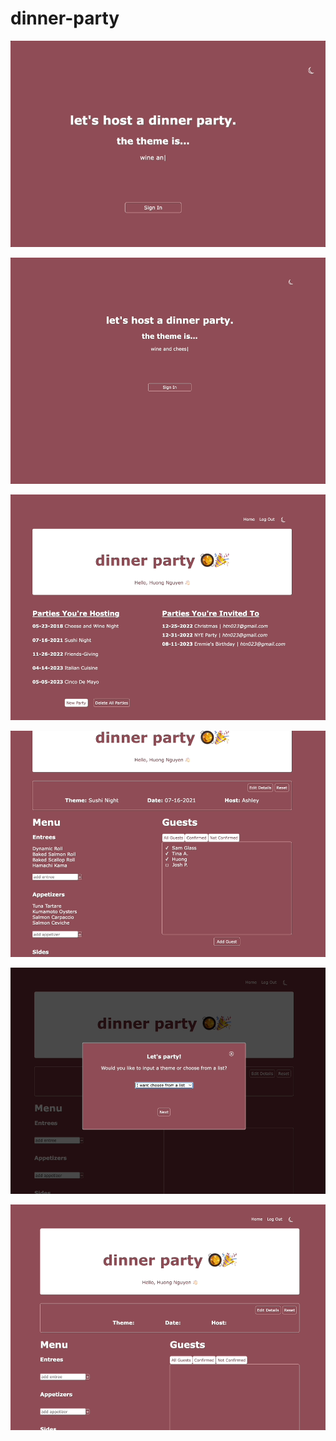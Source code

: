# dinner-party

![](./readMeGifs/login.gif)

![](./readMeGifs/loggedIn.gif)

![](./readMeGifs/menuDemo.gif)

![](./readMeGifs/guestDemo.gif)

![](./readMeGifs/menuGeneratorDemo.gif)

![](./readMeGifs/PartyCreationDemo.gif)
